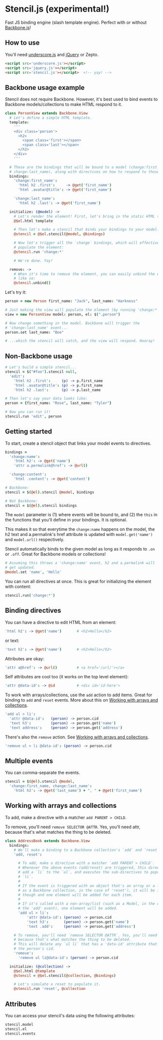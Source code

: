 # Stencil.js (experimental!)

Fast JS binding engine (slash template engine). Perfect with or without 
[Backbone.js][b]!

## How to use

You'll need [underscore.js][u] and [jQuery][j] or Zepto.

``` html
<script src='underscore.js'></script>
<script src='jquery.js'></script>
<script src='stencil.js'></script>  <!-- yay! -->
```

[u]: http://underscorejs.org
[j]: http://jquery.com
[b]: http://backbonejs.org

## Backbone usage example

Stencil does not require Backbone. However, it's best used to bind events to
Backbone models/collections to make HTML respond to it.

``` coffee
class PersonView extends Backbone.View
  # Let's define a simple HTML template.
  template:
    '''
    <div class='person'>
      <h2>
        <span class='first'></span>
        <span class='last'></span>
      </h2>
    </div>
    '''

  # These are the bindings that will be bound to a model (change:first_name,
  # change:last_name), along with directives on how to respond to those events.
  bindings:
    'change:first_name':
      'html h2 .first':     -> @get('first_name')
      'html .avatar@title': -> @get('first_name')

    'change:last_name':
      'html h2 .last': -> @get('first_name')

  initialize: (@model) ->
    # Let's render the element! First, let's bring in the static HTML template:
    @$el.html template

    # Then let's make a stencil that binds your bindings to your model:
    @stencil = @$el.stencil(@model, @bindings)

    # Now let's trigger all the `change` bindings, which will effectively
    # populate the element:
    @stencil.run 'change:*'

    # We're done. Yay!

  remove: ->
    # When it's time to remove the element, you can easily unbind the events
    # like so:
    @stencil.unbind()
```

Let's try it:

``` coffee
person = new Person first_name: "Jack", last_name: "Harkness"

# Just making the view will populate the element (by running 'change:*').
view = new PersonView model: person, el: $(".person")

# Now change something in the model. Backbone will trigger the
# 'change:last_name' event...
person.set last_name: "Boe"

# ...which the stencil will catch, and the view will respond. Hooray!
```

## Non-Backbone usage

``` coffee
# Let's build a simple stencil...
stencil = $("#foo").stencil null,
  'edit':
    'html h2 .first':     (p) -> p.first_name
    'html .avatar@title': (p) -> p.first_name
    'html h2 .last':      (p) -> p.last_name

# Then let's say your data looks like:
person = {first_name: "Rose", last_name: "Tyler"}

# Now you can run it!
stencil.run 'edit', person
```

## Getting started

To start, create a stencil object that links your model events to
directives.

``` coffee
bindings =
  'change:name':
    'html h2': -> @get('name')
    'attr a.permalink@href': -> @url()

  'change:content':
    'html .content': -> @get('content')

# Backbone:
stencil = $(@el).stencil @model, bindings

# Not Backbone:
stencil = $(@el).stencil bindings
```

The `model` parameter is (1) where events will be bound to, and (2) the `this`
in the functions that you'll define in your bindings. It is optional.

This makes it so that everytime the `change:name` happens on the model, the h2
text and a.permalink's href attribute is updated with `model.get('name')` and
`model.url()` respectively.

Stencil automatically binds to the given model as long as it responds to `.on`
or `.off`. Great for Backbone models or collections!

``` coffee
# Assuming this throws a 'change:name' event, h2 and a.permalink will
# get updated.
@model.set 'name', 'Hello'
```

You can run all directives at once. This is great for initializing the element
with content:

``` coffee
stencil.run('change:*')
```

## Binding directives

You can have a directive to edit HTML from an element:

``` coffee
'html h2': -> @get('name')       # <h2>Hello</h2>
```

or text:

``` coffee
'text h2': -> @get('name')       # <h2>Hello</h2>
```

Attributes are okay:

``` coffee
'attr a@href': -> @url()         # <a href='/url/'></a>
```

Self attributes are cool too (it works on the top level element):

``` coffee
'attr @data-id': -> @id          # <div id='id-here'>
```

To work with arrays/collections, use the `add` action to add items. Great for
binding to `add` and `reset` events. More about this on
[Working with arrays and collections](#working-with-arrays-and-collections).

``` coffee
'add ul > li':
  'attr @data-id':   (person) -> person.cid
  'text h3':         (person) -> person.get('name')
  'text address':    (person) -> person.get('address')
```

There's also the `remove` action. See
[Working with arrays and collections](#working-with-arrays-and-collections).

``` coffee
'remove ul > li @data-id': (person) -> person.cid
```

## Multiple events

You can comma-separate the events.

``` coffee
stencil = $(@el).stencil @model,
  'change:first_name, change:last_name':
    'html h2': -> @get('last_name') + ", " + @get('first_name')
```

## Working with arrays and collections

To add, make a directive with a matcher `add PARENT > CHILD`.

To remove, you'll need `remove SELECTOR @ATTR`. Yes, you'll need attr, because
that's what matches the thing to be deleted.

``` coffee
class AddressBook extends Backbone.View
  bindings:
    # We'll make a binding to a Backbone collection's `add` and `reset` events.
    'add, reset':

      # To add, make a directive with a matcher `add PARENT > CHILD`.
      # Whenever the above events (add/reset) are triggered, this directive will
      # add a `li` to the `ul`, and executes the sub-directives to populate the
      # `li`.
      #
      # If the event is triggered with an object that's an array or a list (such
      # as a Backbone collection, in the case of 'reset'), it will be iterated
      # though and one element will be added for each item.
      #
      # If it's called with a non-array/list (such as a Model, in the case of
      # the 'add' event), one element will be added.
      'add ul > li':
          'attr @data-id': (person) -> person.cid
          'text h3':       (person) -> person.get('name')
          'text .add':     (person) -> person.get('address')

    # To remove, you'll need `remove SELECTOR @ATTR`. Yes, you'll need attr,
    # because that's what matches the thing to be deleted.
    # This will delete any `ul li` that has a 'data-id' attribute that matches
    # the person's cid.
    'remove':
      'remove ul li@data-id': (person) -> person.cid

  initialize: (@collection) ->
    @$el.html @template
    @stencil = @$el.stencil(@collection, @bindings)

    # Let's simulate a reset to populate it.
    @stencil.run 'reset', @collection
```

## Attributes

You can access your stencil's data using the following attributes:

``` coffee
stencil.model
stencil.el
stencil.events
```

